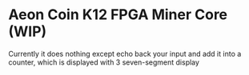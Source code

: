 # Aeon Coin K12 FPGA Miner Core (WIP)

Currently it does nothing except echo back your input and add it into a counter,
which is displayed with 3 seven-segment display
